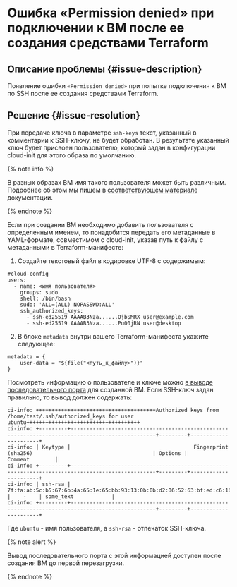# Ошибка «Permission denied» при подключении к ВМ после ее создания средствами Terraform

## Описание проблемы {#issue-description}

Появление ошибки `«Permission denied»` при попытке подключения к ВМ по SSH после ее создания средствами Terraform.

## Решение {#issue-resolution}

При передаче ключа в параметре `ssh-keys` текст, указанный в комментарии к SSH-ключу, не будет обработан.
В результате указанный ключ будет присвоен пользователю, который задан  в конфигурации cloud-init для этого образа по умолчанию.

{% note info %}

В разных образах ВМ имя такого пользователя может быть различным. Подробнее об этом мы пишем в [соответствующем материале](../../../compute/concepts/vm-metadata.md#keys-processed-in-public-images) документации.

{% endnote %}

Если при создании ВМ необходимо добавить пользователя с определенным именем, то понадобится передать его метаданные в YAML-формате, совместимом с cloud-init, указав путь к файлу с метаданными в Terraform-манифесте:

1. Создайте текстовый файл в кодировке UTF-8 с содержимым:

```
#cloud-config
users:
  - name: <имя пользователя>
    groups: sudo
    shell: /bin/bash
    sudo: 'ALL=(ALL) NOPASSWD:ALL'
    ssh_authorized_keys:
      - ssh-ed25519 AAAAB3Nza......OjbSMRX user@example.com
      - ssh-ed25519 AAAAB3Nza......Pu00jRN user@desktop
```

2. В блоке `metadata` внутри вашего Terraform-манифеста укажите следующее:

```
metadata = {
    user-data = "${file("<путь_к_файлу>")}"
}
```

Посмотреть информацию о пользователе и ключе можно [в выводе последовательного порта](../../../compute/operations/vm-info/get-serial-port-output.md) для созданной ВМ. Если SSH-ключ задан правильно, то вывод должен содержать:
```
ci-info: ++++++++++++++++++++++++++++++++++++++Authorized keys from /home/test/.ssh/authorized_keys for user ubuntu++++++++++++++++++++++++++++++++++++
ci-info: +---------+-------------------------------------------------------------------------------------------------+---------+----------------------+
ci-info: | Keytype |                                       Fingerprint (sha256)                                      | Options |       Comment        |
ci-info: +---------+-------------------------------------------------------------------------------------------------+---------+----------------------+
ci-info: | ssh-rsa | 7f:fa:ab:5c:b5:67:6b:4a:65:1e:65:bb:93:13:0b:0b:d2:06:52:63:bf:ed:c6:16:4d:55:b6:fb:c5:a2:30:f0 |    -    | some_text            |
ci-info: +---------+-------------------------------------------------------------------------------------------------+---------+----------------------+
```

Где `ubuntu` - имя пользователя, а `ssh-rsa` - отпечаток SSH-ключа.

{% note alert %}

Вывод последовательного порта с этой информацией доступен после создания ВМ до первой перезагрузки.

{% endnote %}
